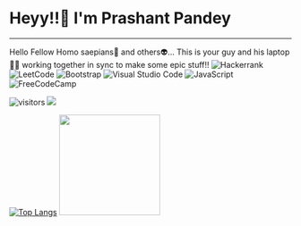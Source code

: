 # Heyy!!👋 I'm Prashant Pandey
________________________________________________________________________________________________________________________________________________________________

Hello Fellow Homo saepians🧑 and others👽... This is your guy and his laptop🧑‍💻 working together in sync to make some epic stuff!! 
![Hackerrank](https://img.shields.io/badge/-Hackerrank-2EC866?style=for-the-badge&logo=HackerRank&logoColor=white)
![LeetCode](https://img.shields.io/badge/LeetCode-000000?style=for-the-badge&logo=LeetCode&logoColor=#d16c06)
![Bootstrap](https://img.shields.io/badge/bootstrap-%23563D7C.svg?style=for-the-badge&logo=bootstrap&logoColor=white)
![Visual Studio Code](https://img.shields.io/badge/Visual%20Studio%20Code-0078d7.svg?style=for-the-badge&logo=visual-studio-code&logoColor=white)
![JavaScript](https://img.shields.io/badge/javascript-%23323330.svg?style=for-the-badge&logo=javascript&logoColor=%23F7DF1E)
![FreeCodeCamp](https://img.shields.io/badge/Freecodecamp-%23123.svg?&style=for-the-badge&logo=freecodecamp&logoColor=green)

![visitors](https://visitor-badge.glitch.me/badge?page_id=page.id)
![](https://img.shields.io/badge/Code-React-informational?style=flat&logo=react&color=61DAFB)


[![Top Langs](https://github-readme-stats.vercel.app/api/top-langs/?username=Falcon00007&layout=compact)](https://github.com/Falcon00007)
<img height="180em" src="https://github-readme-stats.vercel.app/api?username=Falcon00007&show_icons=true&hide_border=true&&count_private=true&include_all_commits=true" />


